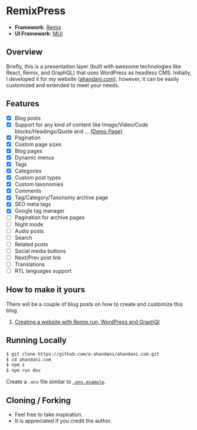 
# RemixPress

- **Framework**: [Remix](https://remix.run/)
- **UI Framework**: [MUI](https://mui.com/)

## Overview

Briefly, this is a presentation layer (built with awesome technologies like React, Remix, and GraphQL) that uses WordPress as headless CMS. Initially, I developed it for my website ([ahandani.com](https://ahandani.com/)), however, it can be easily customized and extended to meet your needs.


## Features

- [x] Blog posts
- [x] Support for any kind of content like Image/Video/Code blocks/Headings/Quote and ... [(Demo Page)](https://ahandani.com/post-elements)
- [x] Pagination
- [x] Custom page sizes
- [x] Blog pages
- [x] Dynamic menus
- [x] Tags
- [x] Categories
- [x] Custom post types
- [x] Custom taxonomies
- [x] Comments
- [x] Tag/Category/Taxonomy archive page
- [x] SEO meta tags
- [x] Google tag manager
- [ ] Pagination for archive pages
- [ ] Night mode
- [ ] Audio posts
- [ ] Search
- [ ] Related posts
- [ ] Social media buttons
- [ ] Next/Prev post link
- [ ] Translations
- [ ] RTL languages support

## How to make it yours

There will be a couple of blog posts on how to create and customize this blog.

 1. [Creating a website with Remix.run, WordPress and GraphQl](https://ahandani.com/how-to-create-a-website-using-remix-run-wordpress-and-graphql/)

## Running Locally

```bash
$ git clone https://github.com/a-ahandani/ahandani.com.git
$ cd ahandani.com
$ npm i
$ npm run dev
```

Create a `.env` file similar to [`.env.example`](https://github.com/leerob/leerob.io/blob/main/.env.example).

## Cloning / Forking

- Feel free to take inspiration.
- It is appreciated if you credit the author.
